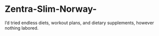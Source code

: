 # Zentra-Slim-Norway-
I’d tried endless diets, workout plans, and dietary supplements, however nothing labored.
